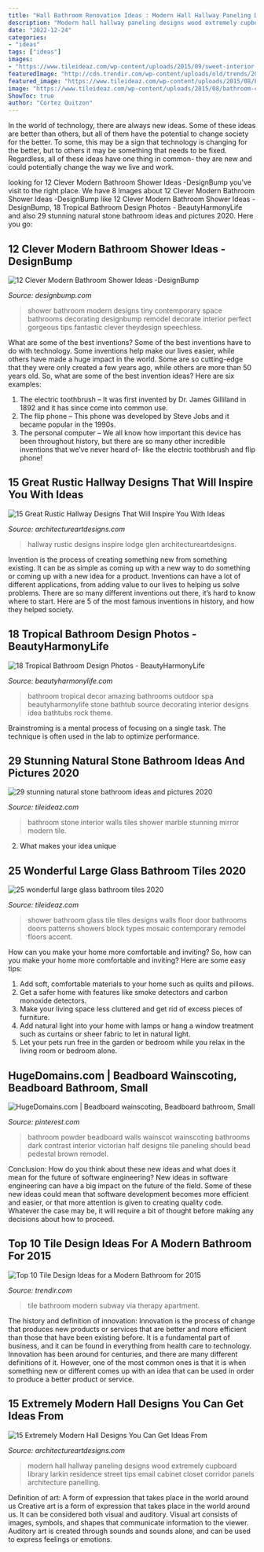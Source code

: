 ```yaml
---
title: "Hall Bathroom Renovation Ideas : Modern Hall Hallway Paneling Designs Wood Extremely Cupboard Library Larkin Residence Street Tips Email Cabinet Closet Corridor Panels Architecture Panelling"
description: "Modern hall hallway paneling designs wood extremely cupboard library larkin residence street tips email cabinet closet corridor panels architecture panelling"
date: "2022-12-24"
categories:
- "ideas"
tags: ["ideas"]
images:
- "https://www.tileideaz.com/wp-content/uploads/2015/09/sweet-interior-design-of-small-bathroom-cream-stone-shower-area-walls-ceiling-pendant-lighting-stone-wall-bathroom-bathroom-stunning-stone-wall-bathroom-design-inspiration.jpg"
featuredImage: "http://cdn.trendir.com/wp-content/uploads/old/trends/2015/04/14/subway-black-monochromatic-tile-bathroom.jpg"
featured_image: "https://www.tileideaz.com/wp-content/uploads/2015/08/bathroom-contemporary-bathroom-design-of-shower-room-designed-with-beige-tile-wall-and-floor-combine-with-gorgeous-glass-wall-bathroom-shower-tile-design-patterns1.jpg"
image: "https://www.tileideaz.com/wp-content/uploads/2015/08/bathroom-contemporary-bathroom-design-of-shower-room-designed-with-beige-tile-wall-and-floor-combine-with-gorgeous-glass-wall-bathroom-shower-tile-design-patterns1.jpg"
ShowToc: true
author: "Cortez Quitzon"
---
```



In the world of technology, there are always new ideas. Some of these ideas are better than others, but all of them have the potential to change society for the better. To some, this may be a sign that technology is changing for the better, but to others it may be something that needs to be fixed. Regardless, all of these ideas have one thing in common- they are new and could potentially change the way we live and work.

	

		
looking for 12 Clever Modern Bathroom Shower Ideas -DesignBump you've visit to the right place. We have 8 Images about 12 Clever Modern Bathroom Shower Ideas -DesignBump like 12 Clever Modern Bathroom Shower Ideas -DesignBump, 18 Tropical Bathroom Design Photos - BeautyHarmonyLife and also 29 stunning natural stone bathroom ideas and pictures 2020. Here you go:
		
    
## 12 Clever Modern Bathroom Shower Ideas -DesignBump

<img loading=lazy src="https://cdn.designbump.com/wp-content/uploads/2015/07/modern-bathroom-shower-design-ideas-2015-modern-bathroom-2015.jpg" onerror="this.onerror=null;this.src='https://tse1.mm.bing.net/th?id=OIP.9y_0GdH6SL4nT6q8Wa9VNgHaJ3&amp;pid=15.1';" alt="12 Clever Modern Bathroom Shower Ideas -DesignBump">

_Source: designbump.com_

>shower bathroom modern designs tiny contemporary space bathrooms decorating designbump remodel decorate interior perfect gorgeous tips fantastic clever theydesign speechless. 

	

What are some of the best inventions?
Some of the best inventions have to do with technology. Some inventions help make our lives easier, while others have made a huge impact in the world. Some are so cutting-edge that they were only created a few years ago, while others are more than 50 years old. So, what are some of the best invention ideas? Here are six examples: 
1) The electric toothbrush – It was first invented by Dr. James Gilliland in 1892 and it has since come into common use.
2) The flip phone – This phone was developed by Steve Jobs and it became popular in the 1990s.
3) The personal computer – We all know how important this device has been throughout history, but there are so many other incredible inventions that we’ve never heard of- like the electric toothbrush and flip phone!

    
## 15 Great Rustic Hallway Designs That Will Inspire You With Ideas

<img loading=lazy src="https://www.architectureartdesigns.com/wp-content/uploads/2016/09/15-Great-Rustic-Hallway-Designs-That-Will-Inspire-You-With-Ideas-10.jpg" onerror="this.onerror=null;this.src='https://tse3.mm.bing.net/th?id=OIP.CoI7o1tb3uw3d8G0lEbkCwHaKZ&amp;pid=15.1';" alt="15 Great Rustic Hallway Designs That Will Inspire You With Ideas">

_Source: architectureartdesigns.com_

>hallway rustic designs inspire lodge glen architectureartdesigns. 

	

Invention is the process of creating something new from something existing. It can be as simple as coming up with a new way to do something or coming up with a new idea for a product. Inventions can have a lot of different applications, from adding value to our lives to helping us solve problems. There are so many different inventions out there, it’s hard to know where to start. Here are 5 of the most famous inventions in history, and how they helped society.

    
## 18 Tropical Bathroom Design Photos - BeautyHarmonyLife

<img loading=lazy src="http://beautyharmonylife.com/wp-content/uploads/2013/12/amazing-tropical-bathroom-decor-ideas-32.jpg" onerror="this.onerror=null;this.src='https://tse4.mm.bing.net/th?id=OIP.APBpANope0PK-xN88XiT4gHaLH&amp;pid=15.1';" alt="18 Tropical Bathroom Design Photos - BeautyHarmonyLife">

_Source: beautyharmonylife.com_

>bathroom tropical decor amazing bathrooms outdoor spa beautyharmonylife stone bathtub source decorating interior designs idea bathtubs rock theme. 

	

Brainstroming is a mental process of focusing on a single task. The technique is often used in the lab to optimize performance.

    
## 29 Stunning Natural Stone Bathroom Ideas And Pictures 2020

<img loading=lazy src="https://www.tileideaz.com/wp-content/uploads/2015/09/sweet-interior-design-of-small-bathroom-cream-stone-shower-area-walls-ceiling-pendant-lighting-stone-wall-bathroom-bathroom-stunning-stone-wall-bathroom-design-inspiration.jpg" onerror="this.onerror=null;this.src='https://tse4.mm.bing.net/th?id=OIP.LBYl2dH9DE47jf4PTbYS-gHaJ4&amp;pid=15.1';" alt="29 stunning natural stone bathroom ideas and pictures 2020">

_Source: tileideaz.com_

>bathroom stone interior walls tiles shower marble stunning mirror modern tile. 

	

2. What makes your idea unique 

    
## 25 Wonderful Large Glass Bathroom Tiles 2020

<img loading=lazy src="https://www.tileideaz.com/wp-content/uploads/2015/08/bathroom-contemporary-bathroom-design-of-shower-room-designed-with-beige-tile-wall-and-floor-combine-with-gorgeous-glass-wall-bathroom-shower-tile-design-patterns1.jpg" onerror="this.onerror=null;this.src='https://tse3.mm.bing.net/th?id=OIP.vmBBsmXadhPfoGR7L9TMbQHaJ4&amp;pid=15.1';" alt="25 wonderful large glass bathroom tiles 2020">

_Source: tileideaz.com_

>shower bathroom glass tile tiles designs walls floor door bathrooms doors patterns showers block types mosaic contemporary remodel floors accent. 

	

How can you make your home more comfortable and inviting?
So, how can you make your home more comfortable and inviting? Here are some easy tips: 
1. Add soft, comfortable materials to your home such as quilts and pillows. 
2. Get a safer home with features like smoke detectors and carbon monoxide detectors. 
3. Make your living space less cluttered and get rid of excess pieces of furniture. 
4. Add natural light into your home with lamps or hang a window treatment such as curtains or sheer fabric to let in natural light. 
5. Let your pets run free in the garden or bedroom while you relax in the living room or bedroom alone.

    
## HugeDomains.com | Beadboard Wainscoting, Beadboard Bathroom, Small

<img loading=lazy src="https://i.pinimg.com/736x/46/ef/b2/46efb21ae75055b7d3e72f778862fe3c.jpg" onerror="this.onerror=null;this.src='https://tse4.mm.bing.net/th?id=OIP.fzuMUjdZNSdaLs5k4fzqiAHaLJ&amp;pid=15.1';" alt="HugeDomains.com | Beadboard wainscoting, Beadboard bathroom, Small">

_Source: pinterest.com_

>bathroom powder beadboard walls wainscot wainscoting bathrooms dark contrast interior victorian half designs tile paneling should bead pedestal brown remodel. 

	

Conclusion: How do you think about these new ideas and what does it mean for the future of software engineering?
New ideas in software engineering can have a big impact on the future of the field. Some of these new ideas could mean that software development becomes more efficient and easier, or that more attention is given to creating quality code. Whatever the case may be, it will require a bit of thought before making any decisions about how to proceed.

    
## Top 10 Tile Design Ideas For A Modern Bathroom For 2015

<img loading=lazy src="http://cdn.trendir.com/wp-content/uploads/old/trends/2015/04/14/subway-black-monochromatic-tile-bathroom.jpg" onerror="this.onerror=null;this.src='https://tse1.mm.bing.net/th?id=OIP.rnbHQGgBu0ujLozHXANmcwHaLJ&amp;pid=15.1';" alt="Top 10 Tile Design Ideas for a Modern Bathroom for 2015">

_Source: trendir.com_

>tile bathroom modern subway via therapy apartment. 

	

The history and definition of innovation:
Innovation is the process of change that produces new products or services that are better and more efficient than those that have been existing before. It is a fundamental part of business, and it can be found in everything from health care to technology. Innovation has been around for centuries, and there are many different definitions of it. However, one of the most common ones is that it is when something new or different comes up with an idea that can be used in order to produce a better product or service.

    
## 15 Extremely Modern Hall Designs You Can Get Ideas From

<img loading=lazy src="https://www.architectureartdesigns.com/wp-content/uploads/2014/12/15-Extremely-Modern-Hall-Designs-You-Can-Get-Ideas-From-5-630x840.jpg" onerror="this.onerror=null;this.src='https://tse2.mm.bing.net/th?id=OIP.fFNM-YtgYsI1_F9rtqUhIAHaJ4&amp;pid=15.1';" alt="15 Extremely Modern Hall Designs You Can Get Ideas From">

_Source: architectureartdesigns.com_

>modern hall hallway paneling designs wood extremely cupboard library larkin residence street tips email cabinet closet corridor panels architecture panelling. 

	

Definition of art: A form of expression that takes place in the world around us
Creative art is a form of expression that takes place in the world around us. It can be considered both visual and auditory. Visual art consists of images, symbols, and shapes that communicate information to the viewer. Auditory art is created through sounds and sounds alone, and can be used to express feelings or emotions.

